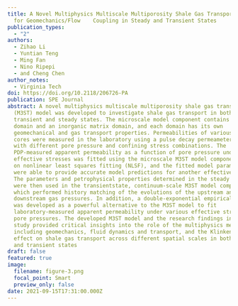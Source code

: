 ```yaml
---
title: A Novel Multiphysics Multiscale Multiporosity Shale Gas Transport Model
  for Geomechanics/Flow    Coupling in Steady and Transient States
publication_types:
  - "2"
authors:
  - Zihao Li
  - Yuntian Teng
  - Ming Fan
  - Nino Ripepi
  - and Cheng Chen
author_notes:
  - Virginia Tech
doi: https://doi.org/10.2118/206726-PA
publication: SPE Journal
abstract: A novel multiphysics multiscale multiporosity shale gas transport
  (M3ST) model was developed to investigate shale gas transport in both
  transient and steady states. The microscale model component contains a kerogen
  domain and an inorganic matrix domain, and each domain has its own
  geomechanical and gas transport properties. Permeabilities of various shale
  cores were measured in the laboratory using a pulse decay permeameter (PDP)
  with different pore pressure and confining stress combinations. The
  PDP-measured apparent permeability as a function of pore pressure under two
  effective stresses was fitted using the microscale M3ST model component based
  on nonlinear least squares fitting (NLSF), and the fitted model parameters
  were able to provide accurate model predictions for another effective stress.
  The parameters and petrophysical properties determined in the steady state
  were then used in the transientstate, continuum-scale M3ST model component,
  which performed history matching of the evolutions of the upstream and
  downstream gas pressures. In addition, a double-exponential empirical model
  was developed as a powerful alternative to the M3ST model to fit
  laboratory-measured apparent permeability under various effective stresses and
  pore pressures. The developed M3ST model and the research findings in this
  study provided critical insights into the role of the multiphysics mechanisms,
  including geomechanics, fluid dynamics and transport, and the Klinkenberg
  effect on shale gas transport across different spatial scales in both steady
  and transient states
draft: false
featured: true
image:
  filename: figure-3.png
  focal_point: Smart
  preview_only: false
date: 2021-09-15T17:31:00.000Z
---
```

